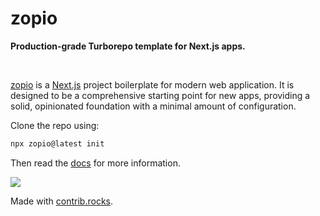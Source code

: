 # zopio

**Production-grade Turborepo template for Next.js apps.**

<div>
  <img src="https://img.shields.io/npm/dy/zopio" alt="" />
  <img src="https://img.shields.io/npm/v/zopio" alt="" />
  <img src="https://img.shields.io/github/license/zopiolabs/zopio" alt="" />
</div>

[zopio](https://github.com/zopiolabs/zopio) is a [Next.js](https://nextjs.org/) project boilerplate for modern web application. It is designed to be a comprehensive starting point for new apps, providing a solid, opinionated foundation with a minimal amount of configuration.

Clone the repo using:

```sh
npx zopio@latest init
```

Then read the [docs](https://docs.zopio.dev) for more information.

<a href="https://github.com/zopiolabs/zopio/graphs/contributors">
  <img src="https://contrib.rocks/image?repo=zopiolabs/zopio" />
</a>

Made with [contrib.rocks](https://contrib.rocks).
